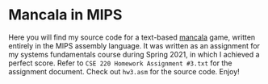 # Mancala in MIPS

Here you will find my source code for a text-based [mancala](https://en.wikipedia.org/wiki/Mancala) game, written entirely in the MIPS assembly language. It was written as an assignment for my systems fundamentals course during Spring 2021, in which I achieved a perfect score. Refer to ```CSE 220 Homework Assignment #3.txt``` for the assignment document. Check out ```hw3.asm``` for the source code. Enjoy!
